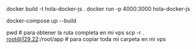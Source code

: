 docker build -t hola-docker-js .
docker run -p 4000:3000 hola-docker-js

docker-compose up --build


pwd # para obtener la ruta completa en mi vps
scp -r . root@129.22:/root/app # para copiar toda mi carpeta en mi vps